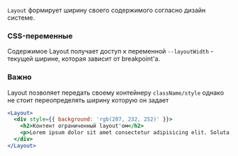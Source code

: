 `Layout` формирует ширину своего содержимого согласно дизайн системе.

### CSS-переменные
Содержимое Layout получает доступ к переменной `--layoutWidth` - текущей ширине, которая зависит от breakpoint'а.

### Важно
Layout позволяет передать своему контейнеру `className/style` однако не стоит переопределять ширину которую он задает

```jsx static
<Layout>
  <div style={{ background: 'rgb(207, 232, 252)' }}>
    <h2>Контент ограниченный layout'ом</h2>
    <p>Lorem ipsum dolor sit amet consectetur adipisicing elit. Soluta, nostrum!</p>
  </div>
</Layout>
```
